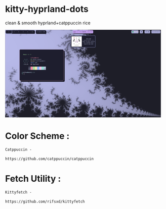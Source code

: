 # kitty-hyprland-dots
 clean & smooth hyprland+catppuccin rice
 
 <img src="/assets/hyprkitty.png">
 
# Color Scheme :
    Catppuccin -
    
```
https://github.com/catppuccin/catppuccin
```
 
# Fetch Utility :
    Kittyfetch -
    
```
https://github.com/rifsxd/kittyfetch
```
